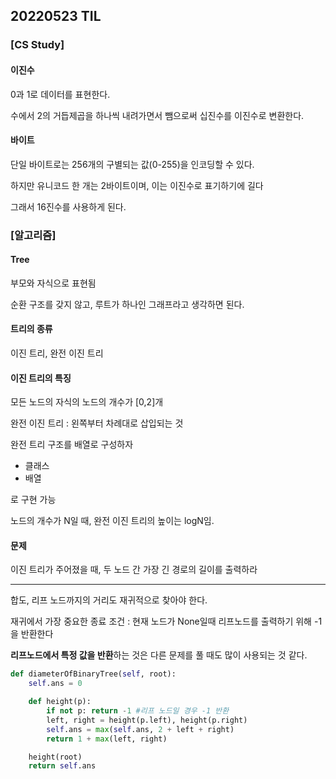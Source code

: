 ## 20220523 TIL

### [CS Study]

#### 이진수

0과 1로 데이터를 표현한다.

수에서 2의 거듭제곱을 하나씩 내려가면서 뺌으로써 십진수를 이진수로 변환한다.



#### 바이트

단일 바이트로는 256개의 구별되는 값(0-255)을 인코딩할 수 있다. 

하지만 유니코드 한 개는 2바이트이며, 이는 이진수로 표기하기에 길다

그래서 16진수를 사용하게 된다.



### [알고리즘]

#### Tree

부모와 자식으로 표현됨

순환 구조를 갖지 않고, 루트가 하나인 그래프라고 생각하면 된다.



#### 트리의 종류

이진 트리, 완전 이진 트리



#### 이진 트리의 특징

모든 노드의 자식의 노드의 개수가 [0,2]개

완전 이진 트리 : 왼쪽부터 차례대로 삽입되는 것

완전 트리 구조를 배열로 구성하자

- 클래스
- 배열

로 구현 가능

노드의 개수가 N일 때, 완전 이진 트리의 높이는 logN임.



#### 문제

이진 트리가 주어졌을 때, 두 노드 간 가장 긴  경로의 길이를 출력하라

----

합도, 리프 노드까지의 거리도 재귀적으로 찾아야 한다.

재귀에서 가장 중요한 종료 조건 : 현재 노드가 None일때 리프노드를 출력하기 위해 -1을 반환한다

**리프노드에서 특정 값을 반환**하는 것은 다른 문제를 풀 때도 많이 사용되는 것 같다.

```python
def diameterOfBinaryTree(self, root):
    self.ans = 0

    def height(p):
        if not p: return -1 #리프 노드일 경우 -1 반환
        left, right = height(p.left), height(p.right)
        self.ans = max(self.ans, 2 + left + right)
        return 1 + max(left, right)

    height(root)
    return self.ans
```



